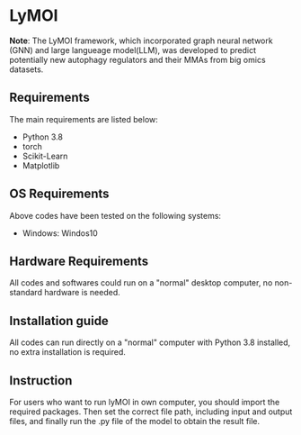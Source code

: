 # LyMOI
**Note**: The LyMOI framework, which incorporated graph neural network (GNN) and large langueage model(LLM), was developed to predict potentially new autophagy regulators and their MMAs from big omics datasets. 

## Requirements

The main requirements are listed below:

* Python 3.8
* torch
* Scikit-Learn
* Matplotlib
  
## OS Requirements

Above codes have been tested on the following systems:

* Windows: Windos10

## Hardware Requirements

All codes and softwares could run on a "normal" desktop computer, no non-standard hardware is needed.

## Installation guide

All codes can run directly on a "normal" computer with Python 3.8 installed, no extra installation is required.

## Instruction

For users who want to run lyMOI in own computer, you should import the required packages. Then set the correct file path, including input and output files, and finally run the .py file of the model to obtain the result file.

